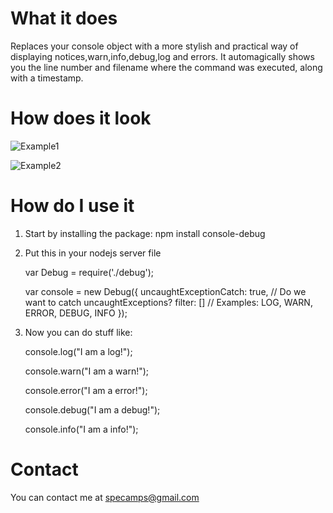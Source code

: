 # What it does
Replaces your console object with a more stylish and practical way of displaying notices,warn,info,debug,log and errors.
It automagically shows you the line number and filename where the command was executed, along with a timestamp.



# How does it look

![Example1](http://s15.postimg.org/cvkyicxzf/output.png)

![Example2](http://s29.postimg.org/co4sovpk7/uncaught.png)





# How do I use it

1. Start by installing the package:
    npm install console-debug


2. Put this in your nodejs server file

    var Debug = require('./debug');

	var console = new Debug({
		uncaughtExceptionCatch: true, // Do we want to catch uncaughtExceptions?
		filter: [] // Examples: LOG, WARN, ERROR, DEBUG, INFO
	}); 




	
3. Now you can do stuff like:

    console.log("I am a log!");

    console.warn("I am a warn!");

    console.error("I am a error!");

    console.debug("I am a debug!");

    console.info("I am a info!");
	
	

# Contact
You can contact me at specamps@gmail.com

	
